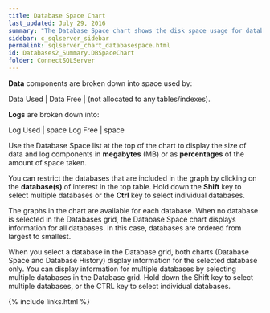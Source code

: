 ```yaml
---
title: Database Space Chart
last_updated: July 29, 2016
summary: "The Database Space chart shows the disk space usage for databases."
sidebar: c_sqlserver_sidebar
permalink: sqlserver_chart_databasespace.html
id: Databases2_Summary.DBSpaceChart
folder: ConnectSQLServer
---
```



**Data** components are broken down into space used by:


Data Used |
Data Free | (not allocated to any tables/indexes).

**Logs** are broken down into:

Log Used | space
Log Free | space

Use the Database Space list at the top of the chart to display the size of data and log components in **megabytes** (MB) or as **percentages** of the amount of space taken.

You can restrict the databases that are included in the graph by clicking on the **database(s)** of interest in the top table. Hold down the **Shift** key to select multiple databases or the **Ctrl** key to select individual databases.

  <note type="note">The graphs in the chart are available for each database. When no database is selected in the Databases grid,
  the Database Space chart displays information for all databases. In this case, databases are ordered from largest to smallest.</note>

When you select a database in the Database grid, both charts (Database Space and Database History) display information for the selected database only. You can display information for multiple databases by selecting multiple databases in the Database grid. Hold down the Shift key to select multiple databases, or the CTRL key to select individual databases.


{% include links.html %}
